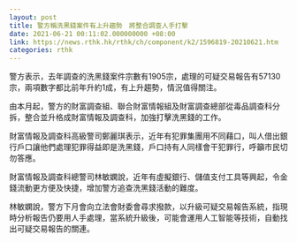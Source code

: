 ```yaml
---
layout: post
title: 警方稱洗黑錢案件有上升趨勢　將整合調查人手打擊
date: 2021-06-21 00:11:02.000000000 +08:00
link: https://news.rthk.hk/rthk/ch/component/k2/1596819-20210621.htm
categories: rthk
---
```


警方表示，去年調查的洗黑錢案件宗數有1905宗，處理的可疑交易報告有57130宗，兩項數字都比前年升約1成，有上升趨勢，情況值得關注。

由本月起，警方的財富調查組、聯合財富情報組及財富調查總部從毒品調查科分拆，整合並升格成財富情報及調查科，加強打擊洗黑錢的工作。

財富情報及調查科高級警司鄭麗琪表示，近年有犯罪集團用不同藉口，叫人借出銀行戶口讓他們處理犯罪得益即是洗黑錢，戶口持有人同樣會干犯罪行，呼籲市民切勿答應。

財富情報及調查科總警司林敏嫻說，近年有虛擬銀行、儲值支付工具等興起，令金錢流動更方便及快捷，增加警方追查洗黑錢活動的難度。

林敏嫻說，警方下月會向立法會財委會尋求撥款，以升級可疑交易報告系統，指現時分析報告仍要用人手處理，當系統升級後，可能會運用人工智能等技術，自動找出可疑交易報告的關連。
